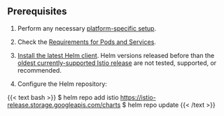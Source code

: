 ---
---
## Prerequisites

1. Perform any necessary [platform-specific setup](/docs/setup/platform-setup/).

1. Check the [Requirements for Pods and Services](/docs/ops/deployment/application-requirements/).

1. [Install the latest Helm client](https://helm.sh/docs/intro/install/). Helm versions released before than the [oldest currently-supported Istio release](docs/releases/supported-releases/#support-status-of-istio-releases) are not tested, supported, or recommended.

1. Configure the Helm repository:

{{< text bash >}}
$ helm repo add istio https://istio-release.storage.googleapis.com/charts
$ helm repo update
{{< /text >}}
